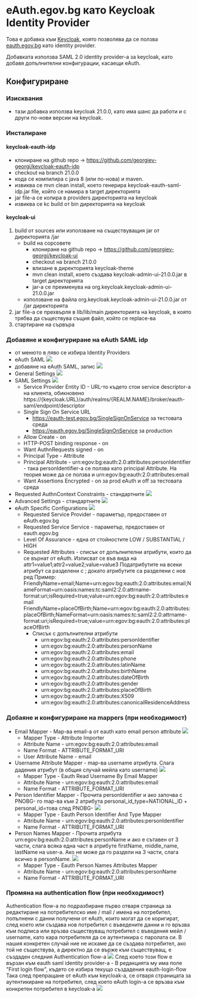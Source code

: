 # eAuth.egov.bg като Keycloak Identity Provider

Това е добавка към [Keycloak](https://www.keycloak.org/), която позволява да се ползва [eauth.egov.bg](https://eauth.egov.bg/) 
като identity provider.

Добавката използва SAML 2.0 identity provider-a за keycloak, като добавя допълнителни конфигурации, касаещи eAuth.

## Конфигуриране
### Изисквания
 - тази добавка използва keycloak 21.0.0, като има шанс да работи и с други по-нови версии на keycloak. 


### Инсталиране
#### keycloak-eauth-idp
 - клониране на github repo -> https://github.com/georgiev-georgi/keycloak-eauth-idp
 - checkout на branch 21.0.0
 - кода се компилира с java 8 (или по-нова) и maven. 
 - извиква се mvn clean install, което генерира keycloak-eauth-saml-idp.jar file, който се намира в target директорията
 - jar file-a се копира в providers директорията на keycloak
 - извиква се kc build от bin директорията на keycloak
#### keycloak-ui
1. build от sources или използване на съществуващия jar от директорията /jar
   - build на сорсовете
     - клониране на github repo -> https://github.com/georgiev-georgi/keycloak-ui
     - checkout на branch 21.0.0
     - влизане в директорията keycloak-theme
     - mvn clean install, което създава keycloak-admin-ui-21.0.0.jar в target директорията
     - jar-a се преименува на org.keycloak.keycloak-admin-ui-21.0.0.jar
   - използване на файла org.keycloak.keycloak-admin-ui-21.0.0.jar от /jar директорията
2. jar file-a се прехвърля в lib/lib/main директорията на keycloak, в която трябва да съществува същия файл, който се replace-ва 
3. стартиране на сървъра

### Добавяне и конфигуриране на eAuth SAML idp
 - от менюто в ляво се избира Identity Providers
 - eAuth SAML <img src="doc/1.new-identity-provider.png">
 - добавяне на eAuth SAML, запис <img src="doc/2.eauth-saml-add.png">
 - General Settings <img src="doc/3.eauth-edit-general-settings.png">
 - SAML Settings <img src="doc/4.eauth-edit-saml-settings.png">
   - Service Provider Entity ID - URL-то където стои service descriptor-a на клиента, обикновено https://{keycloak.URL}/auth/realms/{REALM.NAME}/broker/eauth-saml/endpoint/descriptor
   - Single Sign On Service URL 
     - https://eauth-test.egov.bg/SingleSignOnService за тестовата среда
     - https://eauth.egov.bg/SingleSignOnService за production
   - Allow Create - on
   - HTTP-POST binding  response - on
   - Want AuthnRequests signed - on
   - Principal Type - Attribute
   - Principal Attribute - urn:egov:bg:eauth:2.0:attributes:personIdentifier - така personIdentifier-a се ползва като principal Attribute. На теория може да се ползва и urn:egov:bg:eauth:2.0:attributes:email
   - Want Assertions Encrypted - on за prod eAuth и off за тестовата среда
 - Requested AuthnContext Constraints - стандартните <img src="doc/5.eauth-edit-requested-authncontext-constraints.png">
 - Advanced Settings - стандартните <img src="doc/6.eauth-edit-advanced-settings.png">
 - eAuth Specific Configurations <img src="doc/7.eauth-edit-eauth-specific-configurations.png">
   - Requested Service Provider - параметър, предоставен от eAuth.egov.bg
   - Requested Service Service - параметър, предоставен от eauth.egov.bg
   - Level Of Assurance - една от стойностите LOW / SUBSTANTIAL / HIGH
   - Requested Attributes - списък от допълнителни атрибути, които да се върнат от eAuth. Изписват се във вида на attr1=value1;attr2=value2;value=value3 Податрибутите на всеки атрибут са разделени с ; докато атрибутите са разделени с нов ред
     Пример:
     FriendlyName=email;Name=urn:egov:bg:eauth:2.0:attributes:email;NameFormat=urn:oasis:names:tc:saml2:2.0:attrname-format:uri;isRequired=true;value=urn:egov:bg:eauth:2.0:attributes:email
     FriendlyName=placeOfBirth;Name=urn:egov:bg:eauth:2.0:attributes:placeOfBirth;NameFormat=urn:oasis:names:tc:saml2:2.0:attrname-format:uri;isRequired=true;value=urn:egov:bg:eauth:2.0:attributes:placeOfBirth
     - Списък с допълнителни атрибути
        - urn:egov:bg:eauth:2.0:attributes:personIdentifier
        - urn:egov:bg:eauth:2.0:attributes:personName
        - urn:egov:bg:eauth:2.0:attributes:email
        - urn:egov:bg:eauth:2.0:attributes:phone
        - urn:egov:bg:eauth:2.0:attributes:latinName
        - urn:egov:bg:eauth:2.0:attributes:birthName
        - urn:egov:bg:eauth:2.0:attributes:dateOfBirth
        - urn:egov:bg:eauth:2.0:attributes:gender
        - urn:egov:bg:eauth:2.0:attributes:placeOfBirth
        - urn:egov:bg:eauth:2.0:attributes:X509
        - urn:egov:bg:eauth:2.0:attributes:canonicalResidenceAddress
### Добаяне и конфигуриране на mappers (при необходимост)
 - Email Mapper - Map-ва email-a от eauth като email person attribute <img src="doc/eauth-email-mapper.png">
   - Mapper Type - Attribute Importer
   - Attribute Name - urn:egov:bg:eauth:2.0:attributes:email
   - Name Format - ATTRIBUTE_FORMAT_URI
   - User Attribute Name - email
 - Username Attribute Mapper - map-ва username атрибута. Слага дадения атрибут (в общия случай мейла като username) <img src="doc/username-attribute-mapper.png">
   - Mapper Type - Eauth Read Username By Email Mapper
   - Attribute Name - urn:egov:bg:eauth:2.0:attributes:email
   - Name Format - ATTRIBUTE_FORMAT_URI
 - Person Identifier Mapper - Прочита personIdentifier и ако започва с PNOBG- го map-ва към 2 атрибута personal_id_type=NATIONAL_ID + personal_id=това след PNOBG- <img src="doc/person-identifier-mapper.png">
   - Mapper Type - Eauth Person Identifier And  Type Mapper
   - Attribute Name - urn:egov:bg:eauth:2.0:attributes:personIdentifier
   - Name Format - ATTRIBUTE_FORMAT_URI
 - Person Names Mapper - Прочита атрибута urn:egov:bg:eauth:2.0:attributes:personName и ако е сътавен от 3 части, слага всяка една част в атрибуте firstName, middle_name, lastName на user-a. Ако не може да го раздели на 3 части, слага всичко в personName. <img src="doc/person-names-mapper.png">
   - Mapper Type - Eauth Person Names Attributes Mapper
   - Attribute Name - urn:egov:bg:eauth:2.0:attributes:personName
   - Name Format - ATTRIBUTE_FORMAT_URI
### Промяна на authentication flow (при необходимост)
Authentication flow-a по подразбиране първо отваря страница за редактиране на потребителско име / mail / имена на потребител, попълнени с данни получени от eAuth, които могат да се коригират, 
след което или създава нов потребител с въведените данни и го връзва към подписа или връзва съществуващ потребител с въведения мейл / username, като кара потребителя да се аутентикира с паролата си.
В нашия конкретен случай ние не искаме да се създава потребител, ако той не съществува, а директно да се върже към съществуващ, е създаден следния Authentication flow-a <img src="doc/8.eauth-authentication-flow.png">
След което този flow е вързан към eauth saml identity provider-a - В редакцията му има поле "First login flow", където се избира текущо създадения eauth-login-flow
Така след препращане от eAuth към keycloak-a, се отваря страницата за аутентикиране на потребител, след което eAuth login-a се връзва към конкретен потребител в keycloak-a <img src="doc/9.user-authentication.png">
